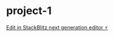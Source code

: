 # project-1

[Edit in StackBlitz next generation editor ⚡️](https://stackblitz.com/~/github.com/SiteSprinkle/project-1)